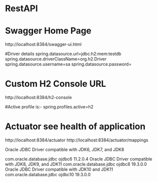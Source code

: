 # RestAPI

Swagger Home Page
===================================
http://localhost:8384/swagger-ui.html 

#Driver details
spring.datasource.url=jdbc:h2:mem:testdb
spring.datasource.driverClassName=org.h2.Driver
spring.datasource.username=sa
spring.datasource.password=
 
# Custom H2 Console URL
http://localhost:8384/h2-console

#Active profile is:-
spring.profiles.active=h2

# Actuator see health of application 
http://localhost:8384/actuator
http://localhost:8384/actuator/mappings


Oracle JDBC Driver compatible with JDK6, JDK7, and JDK8

<dependency>
  <groupId>com.oracle.database.jdbc</groupId>
  <artifactId>ojdbc6</artifactId>
  <version>11.2.0.4</version>
</dependency>
Oracle JDBC Driver compatible with JDK8, JDK9, and JDK11

<dependency>
  <groupId>com.oracle.database.jdbc</groupId>
  <artifactId>ojdbc8</artifactId>
  <version>19.3.0.0</version>
</dependency>
Oracle JDBC Driver compatible with JDK10 and JDK11

<dependency>
  <groupId>com.oracle.database.jdbc</groupId>
  <artifactId>ojdbc10</artifactId>
  <version>19.3.0.0</version>
</dependency>